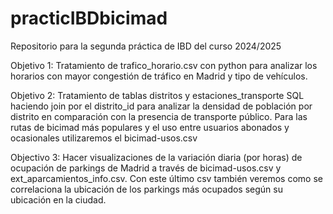 # practicIBDbicimad
Repositorio para la segunda práctica de IBD del curso 2024/2025

Objetivo 1:
Tratamiento de trafico_horario.csv con python para analizar los horarios con mayor congestión de tráfico en Madrid y tipo de vehículos.

Objetivo 2:
Tratamiento de tablas distritos y estaciones_transporte SQL haciendo join por el distrito_id para analizar la densidad de población por distrito en comparación con la presencia de transporte público.
Para las rutas de bicimad más populares y el uso entre usuarios abonados y ocasionales utilizaremos el bicimad-usos.csv

Objectivo 3:
Hacer visualizaciones de la variación diaria (por horas) de ocupación de parkings de Madrid a través de bicimad-usos.csv y ext_aparcamientos_info.csv. Con este último csv también veremos como se correlaciona la ubicación de los parkings más ocupados según su ubicación en la ciudad.

